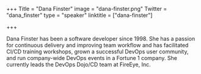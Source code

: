 +++
Title = "Dana Finster"
image = "dana-finster.png"
Twitter = "dana_finster"
type = "speaker"
linktitle = ["dana-finster"]

+++

Dana Finster has been a software developer since 1998. She has a passion for continuous delivery and improving team workflow and has facilitated CI/CD training workshops, grown a successful DevOps user community, and run company-wide DevOps events in a Fortune 1 company. She currently leads the DevOps Dojo/CD team at FireEye, Inc.